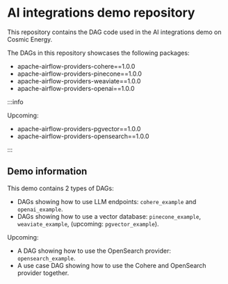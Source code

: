 # AI integrations demo repository

This repository contains the DAG code used in the AI integrations demo on Cosmic Energy.

The DAGs in this repository showcases the following packages:

- apache-airflow-providers-cohere==1.0.0
- apache-airflow-providers-pinecone==1.0.0
- apache-airflow-providers-weaviate==1.0.0
- apache-airflow-providers-openai==1.0.0

:::info

Upcoming: 

- apache-airflow-providers-pgvector==1.0.0
- apache-airflow-providers-opensearch==1.0.0

:::

## Demo information

This demo contains 2 types of DAGs:

- DAGs showing how to use LLM endpoints: `cohere_example` and `openai_example`. 
- DAGs showing how to use a vector database: `pinecone_example`, `weaviate_example`, (upcoming: `pgvector_example`).

Upcoming:
- A DAG showing how to use the OpenSearch provider: `opensearch_example`.
- A use case DAG showing how to use the Cohere and OpenSearch provider together.
